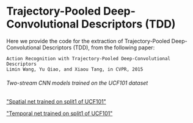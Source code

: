 # Trajectory-Pooled Deep-Convolutional Descriptors (TDD)
Here we provide the code for the extraction of Trajectory-Pooled Deep-Convolutional Descriptors (TDD), from the following paper:

    Action Recognition with Trajectory-Pooled Deep-Convolutional Descriptors
    Limin Wang, Yu Qiao, and Xiaou Tang, in CVPR, 2015

###### Two-stream CNN models trained on the UCF101 dataset
["Spatial net trained on split1 of UCF101"](http://mmlab.siat.ac.cn/tdd/spatial.caffemodel)

["Temporal net trained on split1 of UCF101"](http://mmlab.siat.ac.cn/tdd/temporal.caffemodel)
